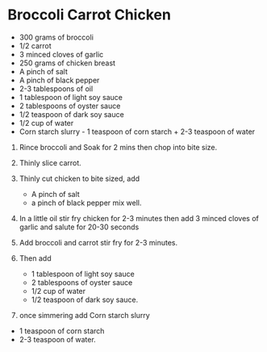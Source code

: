 # Broccoli Carrot Chicken

* 300 grams of broccoli
* 1/2 carrot
* 3 minced cloves of garlic
* 250 grams of chicken breast
* A pinch of salt 
* A pinch of black pepper
* 2-3 tablespoons of oil
* 1 tablespoon of light soy sauce 
* 2 tablespoons of oyster sauce
* 1/2 teaspoon of dark soy sauce
* 1/2 cup of water
* Corn starch slurry - 1 teaspoon of corn starch + 2-3 teaspoon of water 

1) Rince broccoli and Soak for 2 mins then chop into bite size. 

2) Thinly slice carrot.

3) Thinly cut chicken to bite sized, add
   * A pinch of salt
   * a pinch of black pepper
   mix well.

5) In a little oil stir fry chicken for 2-3 minutes then add 3 minced cloves of garlic and salute for 20-30 seconds

6) Add broccoli and carrot stir fry for 2-3 minutes.

7) Then add
   * 1 tablespoon of light soy sauce
   * 2 tablespoons of oyster sauce
   * 1/2 cup of water
   * 1/2 teaspoon of dark soy sauce.

8) once simmering add Corn starch slurry
  * 1 teaspoon of corn starch
  * 2-3 teaspoon of water. 
